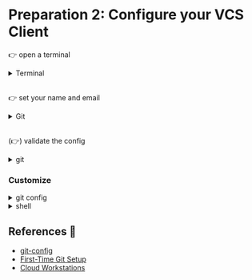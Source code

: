 # Preparation 2: Configure your VCS Client

👉 open a terminal

<details>
<summary>Terminal</summary>

- press `Ctrl`+`Shift`+<code>`</code>

or
- navigate to `Menu` > `Terminal` > `New Terminal`

#### References 🔗

- [Keyboard shortcuts for **Linux**](https://code.visualstudio.com/shortcuts/keyboard-shortcuts-linux.pdf)
- [Keyboard shortcuts for **Mac**](https://code.visualstudio.com/shortcuts/keyboard-shortcuts-macos.pdf)
- [Keyboard shortcuts for **Windows**](https://code.visualstudio.com/shortcuts/keyboard-shortcuts-windows.pdf)
</details><br/>

👉 set your name and email

<details>
<summary>Git</summary>

```sh
git config --global user.email alex@example.com
git config --global user.name Alex
```
</details><br/>

(👉) validate the config

<details>
<summary>git</summary>

You can inspect the global git config in your home directory.

```sh
cat ~/.gitconfig
```
</details>

### Customize

<details>
<summary>git config</summary>

You may find some of the following configs useful:
```
[alias]
        a = add
        br = branch
        c = commit
        ca = commit --amend
        cm = commit -m
        co = checkout
        d = diff
        gl = config --global -l
        l = log
        last = log -1 HEAD
        p = push
        s = status -sb
        se = !git rev-list --all | xargs git grep -F
        st = status -sb
        sw = switch
        unstage = reset HEAD --
[init]
        defaultBranch = main
```
</details>

<details>
<summary>shell</summary>

```sh
alias g=git
```
 💡 Tip: add this to your shell profile/aliases.

</details>

## References 🔗

- [git-config](https://git-scm.com/docs/git-config)
- [First-Time Git Setup](https://git-scm.com/book/en/v2/Getting-Started-First-Time-Git-Setup)
- [Cloud Workstations](https://cloud.google.com/workstations/docs/version-control#commit_changes)
</details><br/>
